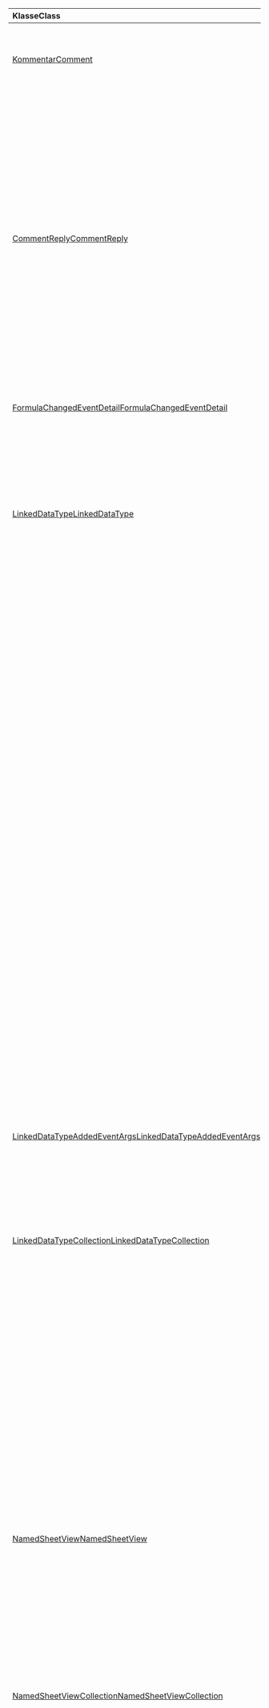 | <span data-ttu-id="eca72-101">Klasse</span><span class="sxs-lookup"><span data-stu-id="eca72-101">Class</span></span> | <span data-ttu-id="eca72-102">Felder</span><span class="sxs-lookup"><span data-stu-id="eca72-102">Fields</span></span> | <span data-ttu-id="eca72-103">Beschreibung</span><span class="sxs-lookup"><span data-stu-id="eca72-103">Description</span></span> |
|:---|:---|:---|
|[<span data-ttu-id="eca72-104">Kommentar</span><span class="sxs-lookup"><span data-stu-id="eca72-104">Comment</span></span>](/javascript/api/excel/excel.comment)|[<span data-ttu-id="eca72-105">assignTask(email: string)</span><span class="sxs-lookup"><span data-stu-id="eca72-105">assignTask(email: string)</span></span>](/javascript/api/excel/excel.comment#assigntask-email-)|<span data-ttu-id="eca72-106">Weist die dem Kommentar zugeordnete Aufgabe dem angegebenen Benutzer als alleinigen Zugewiesenen zu.</span><span class="sxs-lookup"><span data-stu-id="eca72-106">Assigns the task attached to the comment to the given user as the sole assignee.</span></span>|
||[<span data-ttu-id="eca72-107">getTask()</span><span class="sxs-lookup"><span data-stu-id="eca72-107">getTask()</span></span>](/javascript/api/excel/excel.comment#gettask--)|<span data-ttu-id="eca72-108">Ruft den Vorgang ab, der diesem Kommentar zugeordnet ist.</span><span class="sxs-lookup"><span data-stu-id="eca72-108">Gets the task associated with this comment.</span></span>|
||[<span data-ttu-id="eca72-109">getTaskOrNullObject()</span><span class="sxs-lookup"><span data-stu-id="eca72-109">getTaskOrNullObject()</span></span>](/javascript/api/excel/excel.comment#gettaskornullobject--)|<span data-ttu-id="eca72-110">Ruft den Vorgang ab, der diesem Kommentar zugeordnet ist.</span><span class="sxs-lookup"><span data-stu-id="eca72-110">Gets the task associated with this comment.</span></span>|
|[<span data-ttu-id="eca72-111">CommentReply</span><span class="sxs-lookup"><span data-stu-id="eca72-111">CommentReply</span></span>](/javascript/api/excel/excel.commentreply)|[<span data-ttu-id="eca72-112">assignTask(email: string)</span><span class="sxs-lookup"><span data-stu-id="eca72-112">assignTask(email: string)</span></span>](/javascript/api/excel/excel.commentreply#assigntask-email-)|<span data-ttu-id="eca72-113">Weist die dem Kommentar zugeordnete Aufgabe dem angegebenen Benutzer als alleinigen Zugewiesenen zu.</span><span class="sxs-lookup"><span data-stu-id="eca72-113">Assigns the task attached to the comment to the given user as the sole assignee.</span></span>|
||[<span data-ttu-id="eca72-114">getTask()</span><span class="sxs-lookup"><span data-stu-id="eca72-114">getTask()</span></span>](/javascript/api/excel/excel.commentreply#gettask--)|<span data-ttu-id="eca72-115">Ruft den Vorgang ab, der diesem Kommentar zugeordnet ist.</span><span class="sxs-lookup"><span data-stu-id="eca72-115">Gets the task associated with this comment.</span></span>|
||[<span data-ttu-id="eca72-116">getTaskOrNullObject()</span><span class="sxs-lookup"><span data-stu-id="eca72-116">getTaskOrNullObject()</span></span>](/javascript/api/excel/excel.commentreply#gettaskornullobject--)|<span data-ttu-id="eca72-117">Ruft den Vorgang ab, der diesem Kommentar zugeordnet ist.</span><span class="sxs-lookup"><span data-stu-id="eca72-117">Gets the task associated with this comment.</span></span>|
|[<span data-ttu-id="eca72-118">FormulaChangedEventDetail</span><span class="sxs-lookup"><span data-stu-id="eca72-118">FormulaChangedEventDetail</span></span>](/javascript/api/excel/excel.formulachangedeventdetail)|[<span data-ttu-id="eca72-119">cellAddress</span><span class="sxs-lookup"><span data-stu-id="eca72-119">cellAddress</span></span>](/javascript/api/excel/excel.formulachangedeventdetail#celladdress)|<span data-ttu-id="eca72-120">Die Adresse der Zelle, die die geänderte Formel enthält.</span><span class="sxs-lookup"><span data-stu-id="eca72-120">The address of the cell that contains the changed formula.</span></span>|
||[<span data-ttu-id="eca72-121">previousFormula</span><span class="sxs-lookup"><span data-stu-id="eca72-121">previousFormula</span></span>](/javascript/api/excel/excel.formulachangedeventdetail#previousformula)|<span data-ttu-id="eca72-122">Stellt die vorherige Formel dar, bevor sie geändert wurde.</span><span class="sxs-lookup"><span data-stu-id="eca72-122">Represents the previous formula, before it was changed.</span></span>|
|[<span data-ttu-id="eca72-123">LinkedDataType</span><span class="sxs-lookup"><span data-stu-id="eca72-123">LinkedDataType</span></span>](/javascript/api/excel/excel.linkeddatatype)|[<span data-ttu-id="eca72-124">dataProvider</span><span class="sxs-lookup"><span data-stu-id="eca72-124">dataProvider</span></span>](/javascript/api/excel/excel.linkeddatatype#dataprovider)|<span data-ttu-id="eca72-125">Der Name des Datenanbieters für den verknüpften Datentyp.</span><span class="sxs-lookup"><span data-stu-id="eca72-125">The name of the data provider for the linked data type.</span></span>|
||[<span data-ttu-id="eca72-126">lastRefreshed</span><span class="sxs-lookup"><span data-stu-id="eca72-126">lastRefreshed</span></span>](/javascript/api/excel/excel.linkeddatatype#lastrefreshed)|<span data-ttu-id="eca72-127">Datum und Uhrzeit der lokalen Zeitzone seit dem Öffnen der Arbeitsmappe beim letzten Aktualisieren des verknüpften Datentyps.</span><span class="sxs-lookup"><span data-stu-id="eca72-127">The local time-zone date and time since the workbook was opened when the linked data type was last refreshed.</span></span>|
||[<span data-ttu-id="eca72-128">name</span><span class="sxs-lookup"><span data-stu-id="eca72-128">name</span></span>](/javascript/api/excel/excel.linkeddatatype#name)|<span data-ttu-id="eca72-129">Der Name des verknüpften Datentyps.</span><span class="sxs-lookup"><span data-stu-id="eca72-129">The name of the linked data type.</span></span>|
||[<span data-ttu-id="eca72-130">periodicRefreshInterval</span><span class="sxs-lookup"><span data-stu-id="eca72-130">periodicRefreshInterval</span></span>](/javascript/api/excel/excel.linkeddatatype#periodicrefreshinterval)|<span data-ttu-id="eca72-131">Die Häufigkeit in Sekunden, mit der der verknüpfte Datentyp aktualisiert wird, wenn `refreshMode` er auf "Periodisch" festgelegt ist.</span><span class="sxs-lookup"><span data-stu-id="eca72-131">The frequency, in seconds, at which the linked data type is refreshed if `refreshMode` is set to "Periodic".</span></span>|
||[<span data-ttu-id="eca72-132">refreshMode</span><span class="sxs-lookup"><span data-stu-id="eca72-132">refreshMode</span></span>](/javascript/api/excel/excel.linkeddatatype#refreshmode)|<span data-ttu-id="eca72-133">Der Mechanismus, mit dem die Daten für den verknüpften Datentyp abgerufen werden.</span><span class="sxs-lookup"><span data-stu-id="eca72-133">The mechanism by which the data for the linked data type is retrieved.</span></span>|
||[<span data-ttu-id="eca72-134">ServiceID</span><span class="sxs-lookup"><span data-stu-id="eca72-134">serviceId</span></span>](/javascript/api/excel/excel.linkeddatatype#serviceid)|<span data-ttu-id="eca72-135">Die eindeutige ID des verknüpften Datentyps.</span><span class="sxs-lookup"><span data-stu-id="eca72-135">The unique id of the linked data type.</span></span>|
||[<span data-ttu-id="eca72-136">supportedRefreshModes</span><span class="sxs-lookup"><span data-stu-id="eca72-136">supportedRefreshModes</span></span>](/javascript/api/excel/excel.linkeddatatype#supportedrefreshmodes)|<span data-ttu-id="eca72-137">Gibt ein Array mit allen vom verknüpften Datentyp unterstützten Aktualisierungsmodi zurück.</span><span class="sxs-lookup"><span data-stu-id="eca72-137">Returns an array with all the refresh modes supported by the linked data type.</span></span>|
||[<span data-ttu-id="eca72-138">requestRefresh()</span><span class="sxs-lookup"><span data-stu-id="eca72-138">requestRefresh()</span></span>](/javascript/api/excel/excel.linkeddatatype#requestrefresh--)|<span data-ttu-id="eca72-139">Stellt eine Anforderung zum Aktualisieren des verknüpften Datentyps.</span><span class="sxs-lookup"><span data-stu-id="eca72-139">Makes a request to refresh the linked data type.</span></span>|
||[<span data-ttu-id="eca72-140">requestSetRefreshMode(refreshMode: Excel.LinkedDataTypeRefreshMode)</span><span class="sxs-lookup"><span data-stu-id="eca72-140">requestSetRefreshMode(refreshMode: Excel.LinkedDataTypeRefreshMode)</span></span>](/javascript/api/excel/excel.linkeddatatype#requestsetrefreshmode-refreshmode-)|<span data-ttu-id="eca72-141">Stellt eine Anforderung zum Ändern des Aktualisierungsmodus für diesen verknüpften Datentyp.</span><span class="sxs-lookup"><span data-stu-id="eca72-141">Makes a request to change the refresh mode for this linked data type.</span></span>|
|[<span data-ttu-id="eca72-142">LinkedDataTypeAddedEventArgs</span><span class="sxs-lookup"><span data-stu-id="eca72-142">LinkedDataTypeAddedEventArgs</span></span>](/javascript/api/excel/excel.linkeddatatypeaddedeventargs)|[<span data-ttu-id="eca72-143">ServiceID</span><span class="sxs-lookup"><span data-stu-id="eca72-143">serviceId</span></span>](/javascript/api/excel/excel.linkeddatatypeaddedeventargs#serviceid)|<span data-ttu-id="eca72-144">Die eindeutige ID des neuen verknüpften Datentyps.</span><span class="sxs-lookup"><span data-stu-id="eca72-144">The unique id of the new linked data type.</span></span>|
||[<span data-ttu-id="eca72-145">source</span><span class="sxs-lookup"><span data-stu-id="eca72-145">source</span></span>](/javascript/api/excel/excel.linkeddatatypeaddedeventargs#source)|<span data-ttu-id="eca72-146">Ruft die Quelle des Ereignisses ab.</span><span class="sxs-lookup"><span data-stu-id="eca72-146">Gets the source of the event.</span></span>|
||[<span data-ttu-id="eca72-147">Typ</span><span class="sxs-lookup"><span data-stu-id="eca72-147">type</span></span>](/javascript/api/excel/excel.linkeddatatypeaddedeventargs#type)|<span data-ttu-id="eca72-148">Ruft den Typ des Ereignisses ab.</span><span class="sxs-lookup"><span data-stu-id="eca72-148">Gets the type of the event.</span></span>|
|[<span data-ttu-id="eca72-149">LinkedDataTypeCollection</span><span class="sxs-lookup"><span data-stu-id="eca72-149">LinkedDataTypeCollection</span></span>](/javascript/api/excel/excel.linkeddatatypecollection)|[<span data-ttu-id="eca72-150">getCount()</span><span class="sxs-lookup"><span data-stu-id="eca72-150">getCount()</span></span>](/javascript/api/excel/excel.linkeddatatypecollection#getcount--)|<span data-ttu-id="eca72-151">Ruft die Anzahl der verknüpften Datentypen in der Auflistung ab.</span><span class="sxs-lookup"><span data-stu-id="eca72-151">Gets the number of linked data types in the collection.</span></span>|
||[<span data-ttu-id="eca72-152">getItem(key: number)</span><span class="sxs-lookup"><span data-stu-id="eca72-152">getItem(key: number)</span></span>](/javascript/api/excel/excel.linkeddatatypecollection#getitem-key-)|<span data-ttu-id="eca72-153">Ruft einen verknüpften Datentyp nach Dienst-ID ab.</span><span class="sxs-lookup"><span data-stu-id="eca72-153">Gets a linked data type by service id.</span></span>|
||[<span data-ttu-id="eca72-154">getItemAt(index: number)</span><span class="sxs-lookup"><span data-stu-id="eca72-154">getItemAt(index: number)</span></span>](/javascript/api/excel/excel.linkeddatatypecollection#getitemat-index-)|<span data-ttu-id="eca72-155">Ruft einen verknüpften Datentyp nach seinem Index in der Auflistung ab.</span><span class="sxs-lookup"><span data-stu-id="eca72-155">Gets a linked data type by its index in the collection.</span></span>|
||[<span data-ttu-id="eca72-156">getItemOrNullObject(key: number)</span><span class="sxs-lookup"><span data-stu-id="eca72-156">getItemOrNullObject(key: number)</span></span>](/javascript/api/excel/excel.linkeddatatypecollection#getitemornullobject-key-)|<span data-ttu-id="eca72-157">Ruft einen verknüpften Datentyp nach ID ab.</span><span class="sxs-lookup"><span data-stu-id="eca72-157">Gets a linked data type by id.</span></span>|
||[<span data-ttu-id="eca72-158">items</span><span class="sxs-lookup"><span data-stu-id="eca72-158">items</span></span>](/javascript/api/excel/excel.linkeddatatypecollection#items)|<span data-ttu-id="eca72-159">Ruft die geladenen untergeordneten Elemente in dieser Sammlung ab.</span><span class="sxs-lookup"><span data-stu-id="eca72-159">Gets the loaded child items in this collection.</span></span>|
||[<span data-ttu-id="eca72-160">requestRefreshAll()</span><span class="sxs-lookup"><span data-stu-id="eca72-160">requestRefreshAll()</span></span>](/javascript/api/excel/excel.linkeddatatypecollection#requestrefreshall--)|<span data-ttu-id="eca72-161">Stellt eine Anforderung zum Aktualisieren aller verknüpften Datentypen in der Auflistung.</span><span class="sxs-lookup"><span data-stu-id="eca72-161">Makes a request to refresh all the linked data types in the collection.</span></span>|
|[<span data-ttu-id="eca72-162">NamedSheetView</span><span class="sxs-lookup"><span data-stu-id="eca72-162">NamedSheetView</span></span>](/javascript/api/excel/excel.namedsheetview)|[<span data-ttu-id="eca72-163">activate()</span><span class="sxs-lookup"><span data-stu-id="eca72-163">activate()</span></span>](/javascript/api/excel/excel.namedsheetview#activate--)|<span data-ttu-id="eca72-164">Aktiviert diese Blattansicht.</span><span class="sxs-lookup"><span data-stu-id="eca72-164">Activates this sheet view.</span></span>|
||[<span data-ttu-id="eca72-165">delete()</span><span class="sxs-lookup"><span data-stu-id="eca72-165">delete()</span></span>](/javascript/api/excel/excel.namedsheetview#delete--)|<span data-ttu-id="eca72-166">Entfernt die Blattansicht aus dem Arbeitsblatt.</span><span class="sxs-lookup"><span data-stu-id="eca72-166">Removes the sheet view from the worksheet.</span></span>|
||[<span data-ttu-id="eca72-167">duplicate(name?: string)</span><span class="sxs-lookup"><span data-stu-id="eca72-167">duplicate(name?: string)</span></span>](/javascript/api/excel/excel.namedsheetview#duplicate-name-)|<span data-ttu-id="eca72-168">Erstellt eine Kopie dieser Blattansicht.</span><span class="sxs-lookup"><span data-stu-id="eca72-168">Creates a copy of this sheet view.</span></span>|
||[<span data-ttu-id="eca72-169">name</span><span class="sxs-lookup"><span data-stu-id="eca72-169">name</span></span>](/javascript/api/excel/excel.namedsheetview#name)|<span data-ttu-id="eca72-170">Ruft den Namen der Blattansicht ab oder legt den Namen fest.</span><span class="sxs-lookup"><span data-stu-id="eca72-170">Gets or sets the name of the sheet view.</span></span>|
|[<span data-ttu-id="eca72-171">NamedSheetViewCollection</span><span class="sxs-lookup"><span data-stu-id="eca72-171">NamedSheetViewCollection</span></span>](/javascript/api/excel/excel.namedsheetviewcollection)|[<span data-ttu-id="eca72-172">add(name: string)</span><span class="sxs-lookup"><span data-stu-id="eca72-172">add(name: string)</span></span>](/javascript/api/excel/excel.namedsheetviewcollection#add-name-)|<span data-ttu-id="eca72-173">Erstellt eine neue Blattansicht mit dem angegebenen Namen.</span><span class="sxs-lookup"><span data-stu-id="eca72-173">Creates a new sheet view with the given name.</span></span>|
||[<span data-ttu-id="eca72-174">enterTemporary()</span><span class="sxs-lookup"><span data-stu-id="eca72-174">enterTemporary()</span></span>](/javascript/api/excel/excel.namedsheetviewcollection#entertemporary--)|<span data-ttu-id="eca72-175">Erstellt und aktiviert eine neue temporäre Blattansicht.</span><span class="sxs-lookup"><span data-stu-id="eca72-175">Creates and activates a new temporary sheet view.</span></span>|
||[<span data-ttu-id="eca72-176">exit()</span><span class="sxs-lookup"><span data-stu-id="eca72-176">exit()</span></span>](/javascript/api/excel/excel.namedsheetviewcollection#exit--)|<span data-ttu-id="eca72-177">Beendet die derzeit aktive Blattansicht.</span><span class="sxs-lookup"><span data-stu-id="eca72-177">Exits the currently active sheet view.</span></span>|
||[<span data-ttu-id="eca72-178">getActive()</span><span class="sxs-lookup"><span data-stu-id="eca72-178">getActive()</span></span>](/javascript/api/excel/excel.namedsheetviewcollection#getactive--)|<span data-ttu-id="eca72-179">Ruft die derzeit aktive Blattansicht des Arbeitsblatts ab.</span><span class="sxs-lookup"><span data-stu-id="eca72-179">Gets the worksheet's currently active sheet view.</span></span>|
||[<span data-ttu-id="eca72-180">getCount()</span><span class="sxs-lookup"><span data-stu-id="eca72-180">getCount()</span></span>](/javascript/api/excel/excel.namedsheetviewcollection#getcount--)|<span data-ttu-id="eca72-181">Ruft die Anzahl der Blattansichten in diesem Arbeitsblatt ab.</span><span class="sxs-lookup"><span data-stu-id="eca72-181">Gets the number of sheet views in this worksheet.</span></span>|
||[<span data-ttu-id="eca72-182">getItem(key: string)</span><span class="sxs-lookup"><span data-stu-id="eca72-182">getItem(key: string)</span></span>](/javascript/api/excel/excel.namedsheetviewcollection#getitem-key-)|<span data-ttu-id="eca72-183">Ruft eine Blattansicht mit ihrem Namen ab.</span><span class="sxs-lookup"><span data-stu-id="eca72-183">Gets a sheet view using its name.</span></span>|
||[<span data-ttu-id="eca72-184">getItemAt(index: number)</span><span class="sxs-lookup"><span data-stu-id="eca72-184">getItemAt(index: number)</span></span>](/javascript/api/excel/excel.namedsheetviewcollection#getitemat-index-)|<span data-ttu-id="eca72-185">Ruft eine Blattansicht nach ihrem Index in der Auflistung ab.</span><span class="sxs-lookup"><span data-stu-id="eca72-185">Gets a sheet view by its index in the collection.</span></span>|
||[<span data-ttu-id="eca72-186">items</span><span class="sxs-lookup"><span data-stu-id="eca72-186">items</span></span>](/javascript/api/excel/excel.namedsheetviewcollection#items)|<span data-ttu-id="eca72-187">Ruft die geladenen untergeordneten Elemente in dieser Sammlung ab.</span><span class="sxs-lookup"><span data-stu-id="eca72-187">Gets the loaded child items in this collection.</span></span>|
|[<span data-ttu-id="eca72-188">PivotLayout</span><span class="sxs-lookup"><span data-stu-id="eca72-188">PivotLayout</span></span>](/javascript/api/excel/excel.pivotlayout)|[<span data-ttu-id="eca72-189">altTextDescription</span><span class="sxs-lookup"><span data-stu-id="eca72-189">altTextDescription</span></span>](/javascript/api/excel/excel.pivotlayout#alttextdescription)|<span data-ttu-id="eca72-190">Die Alternativtextbeschreibung der PivotTable.</span><span class="sxs-lookup"><span data-stu-id="eca72-190">The alt text description of the PivotTable.</span></span>|
||[<span data-ttu-id="eca72-191">altTextTitle</span><span class="sxs-lookup"><span data-stu-id="eca72-191">altTextTitle</span></span>](/javascript/api/excel/excel.pivotlayout#alttexttitle)|<span data-ttu-id="eca72-192">Der Alternativtexttitel der PivotTable.</span><span class="sxs-lookup"><span data-stu-id="eca72-192">The alt text title of the PivotTable.</span></span>|
||[<span data-ttu-id="eca72-193">displayBlankLineAfterEachItem(display: boolean)</span><span class="sxs-lookup"><span data-stu-id="eca72-193">displayBlankLineAfterEachItem(display: boolean)</span></span>](/javascript/api/excel/excel.pivotlayout#displayblanklineaftereachitem-display-)|<span data-ttu-id="eca72-194">Legt fest, ob nach jedem Element eine leere Zeile angezeigt werden soll.</span><span class="sxs-lookup"><span data-stu-id="eca72-194">Sets whether or not to display a blank line after each item.</span></span>|
||[<span data-ttu-id="eca72-195">emptyCellText</span><span class="sxs-lookup"><span data-stu-id="eca72-195">emptyCellText</span></span>](/javascript/api/excel/excel.pivotlayout#emptycelltext)|<span data-ttu-id="eca72-196">Der Text, der automatisch in eine beliebige leere Zelle in der PivotTable gefüllt wird, wenn `fillEmptyCells == true` .</span><span class="sxs-lookup"><span data-stu-id="eca72-196">The text that is automatically filled into any empty cell in the PivotTable if `fillEmptyCells == true`.</span></span>|
||[<span data-ttu-id="eca72-197">fillEmptyCells</span><span class="sxs-lookup"><span data-stu-id="eca72-197">fillEmptyCells</span></span>](/javascript/api/excel/excel.pivotlayout#fillemptycells)|<span data-ttu-id="eca72-198">Gibt an, ob leere Zellen in der PivotTable mit der aufgefüllt werden `emptyCellText` sollen.</span><span class="sxs-lookup"><span data-stu-id="eca72-198">Specifies whether empty cells in the PivotTable should be populated with the `emptyCellText`.</span></span>|
||[<span data-ttu-id="eca72-199">getCell(dataHierarchy: DataPivotHierarchy \| string, rowItems: Array<PivotItem \| string>, columnItems: Array<PivotItem \| string>)</span><span class="sxs-lookup"><span data-stu-id="eca72-199">getCell(dataHierarchy: DataPivotHierarchy \| string, rowItems: Array<PivotItem \| string>, columnItems: Array<PivotItem \| string>)</span></span>](/javascript/api/excel/excel.pivotlayout#getcell-datahierarchy--rowitems--columnitems-)|<span data-ttu-id="eca72-200">Ruft eine eindeutige Zelle in der PivotTable ab, die auf einer Datenhierarchie und den Zeilen- und Spaltenelementen ihrer jeweiligen Hierarchie basiert.</span><span class="sxs-lookup"><span data-stu-id="eca72-200">Gets a unique cell in the PivotTable based on a data hierarchy and the row and column items of their respective hierarchies.</span></span>|
||[<span data-ttu-id="eca72-201">pivotStyle</span><span class="sxs-lookup"><span data-stu-id="eca72-201">pivotStyle</span></span>](/javascript/api/excel/excel.pivotlayout#pivotstyle)|<span data-ttu-id="eca72-202">Die Formatvorlage, die auf die PivotTable angewendet wird.</span><span class="sxs-lookup"><span data-stu-id="eca72-202">The style applied to the PivotTable.</span></span>|
||[<span data-ttu-id="eca72-203">repeatAllItemLabels(repeatLabels: boolean)</span><span class="sxs-lookup"><span data-stu-id="eca72-203">repeatAllItemLabels(repeatLabels: boolean)</span></span>](/javascript/api/excel/excel.pivotlayout#repeatallitemlabels-repeatlabels-)|<span data-ttu-id="eca72-204">Legt die Einstellung "Alle Elementbeschriftungen wiederholen" für alle Felder in der PivotTable fest.</span><span class="sxs-lookup"><span data-stu-id="eca72-204">Sets the "repeat all item labels" setting across all fields in the PivotTable.</span></span>|
||[<span data-ttu-id="eca72-205">setStyle(style: string \| PivotTableStyle \| BuiltInPivotTableStyle)</span><span class="sxs-lookup"><span data-stu-id="eca72-205">setStyle(style: string \| PivotTableStyle \| BuiltInPivotTableStyle)</span></span>](/javascript/api/excel/excel.pivotlayout#setstyle-style-)|<span data-ttu-id="eca72-206">Legt die Formatvorlage fest, die auf die PivotTable angewendet wird.</span><span class="sxs-lookup"><span data-stu-id="eca72-206">Sets the style applied to the PivotTable.</span></span>|
||[<span data-ttu-id="eca72-207">showFieldHeaders</span><span class="sxs-lookup"><span data-stu-id="eca72-207">showFieldHeaders</span></span>](/javascript/api/excel/excel.pivotlayout#showfieldheaders)|<span data-ttu-id="eca72-208">Gibt an, ob in der PivotTable Feldkopfzeilen (Feldbeschriftungen und Filterd dropdowns) angezeigt werden.</span><span class="sxs-lookup"><span data-stu-id="eca72-208">Specifies whether the PivotTable displays field headers (field captions and filter drop-downs).</span></span>|
|[<span data-ttu-id="eca72-209">PivotTable</span><span class="sxs-lookup"><span data-stu-id="eca72-209">PivotTable</span></span>](/javascript/api/excel/excel.pivottable)|[<span data-ttu-id="eca72-210">refreshOnOpen</span><span class="sxs-lookup"><span data-stu-id="eca72-210">refreshOnOpen</span></span>](/javascript/api/excel/excel.pivottable#refreshonopen)|<span data-ttu-id="eca72-211">Gibt an, ob die PivotTable beim Öffnen der Arbeitsmappe aktualisiert wird.</span><span class="sxs-lookup"><span data-stu-id="eca72-211">Specifies whether the PivotTable refreshes when the workbook opens.</span></span>|
|[<span data-ttu-id="eca72-212">Range</span><span class="sxs-lookup"><span data-stu-id="eca72-212">Range</span></span>](/javascript/api/excel/excel.range)|[<span data-ttu-id="eca72-213">getPrecedents()</span><span class="sxs-lookup"><span data-stu-id="eca72-213">getPrecedents()</span></span>](/javascript/api/excel/excel.range#getprecedents--)|<span data-ttu-id="eca72-214">Gibt ein Objekt zurück, das den Bereich darstellt, der alle Vorgänger einer Zelle in einem Arbeitsblatt oder in mehreren `WorkbookRangeAreas` Arbeitsblättern enthält.</span><span class="sxs-lookup"><span data-stu-id="eca72-214">Returns a `WorkbookRangeAreas` object that represents the range containing all the precedents of a cell in same worksheet or in multiple worksheets.</span></span>|
|[<span data-ttu-id="eca72-215">RefreshModeChangedEventArgs</span><span class="sxs-lookup"><span data-stu-id="eca72-215">RefreshModeChangedEventArgs</span></span>](/javascript/api/excel/excel.refreshmodechangedeventargs)|[<span data-ttu-id="eca72-216">refreshMode</span><span class="sxs-lookup"><span data-stu-id="eca72-216">refreshMode</span></span>](/javascript/api/excel/excel.refreshmodechangedeventargs#refreshmode)|<span data-ttu-id="eca72-217">Der Aktualisierungsmodus für verknüpfte Datentypen.</span><span class="sxs-lookup"><span data-stu-id="eca72-217">The linked data type refresh mode.</span></span>|
||[<span data-ttu-id="eca72-218">ServiceID</span><span class="sxs-lookup"><span data-stu-id="eca72-218">serviceId</span></span>](/javascript/api/excel/excel.refreshmodechangedeventargs#serviceid)|<span data-ttu-id="eca72-219">Die eindeutige ID des Objekts, dessen Aktualisierungsmodus geändert wurde.</span><span class="sxs-lookup"><span data-stu-id="eca72-219">The unique id of the object whose refresh mode was changed.</span></span>|
||[<span data-ttu-id="eca72-220">source</span><span class="sxs-lookup"><span data-stu-id="eca72-220">source</span></span>](/javascript/api/excel/excel.refreshmodechangedeventargs#source)|<span data-ttu-id="eca72-221">Ruft die Quelle des Ereignisses ab.</span><span class="sxs-lookup"><span data-stu-id="eca72-221">Gets the source of the event.</span></span>|
||[<span data-ttu-id="eca72-222">Typ</span><span class="sxs-lookup"><span data-stu-id="eca72-222">type</span></span>](/javascript/api/excel/excel.refreshmodechangedeventargs#type)|<span data-ttu-id="eca72-223">Ruft den Typ des Ereignisses ab.</span><span class="sxs-lookup"><span data-stu-id="eca72-223">Gets the type of the event.</span></span>|
|[<span data-ttu-id="eca72-224">RefreshRequestCompletedEventArgs</span><span class="sxs-lookup"><span data-stu-id="eca72-224">RefreshRequestCompletedEventArgs</span></span>](/javascript/api/excel/excel.refreshrequestcompletedeventargs)|[<span data-ttu-id="eca72-225">aktualisiert</span><span class="sxs-lookup"><span data-stu-id="eca72-225">refreshed</span></span>](/javascript/api/excel/excel.refreshrequestcompletedeventargs#refreshed)|<span data-ttu-id="eca72-226">Gibt an, ob die Aktualisierungsanforderung erfolgreich war.</span><span class="sxs-lookup"><span data-stu-id="eca72-226">Indicates if the request to refresh was successful.</span></span>|
||[<span data-ttu-id="eca72-227">ServiceID</span><span class="sxs-lookup"><span data-stu-id="eca72-227">serviceId</span></span>](/javascript/api/excel/excel.refreshrequestcompletedeventargs#serviceid)|<span data-ttu-id="eca72-228">Die eindeutige ID des Objekts, dessen Aktualisierungsanforderung abgeschlossen wurde.</span><span class="sxs-lookup"><span data-stu-id="eca72-228">The unique id of the object whose refresh request was completed.</span></span>|
||[<span data-ttu-id="eca72-229">source</span><span class="sxs-lookup"><span data-stu-id="eca72-229">source</span></span>](/javascript/api/excel/excel.refreshrequestcompletedeventargs#source)|<span data-ttu-id="eca72-230">Ruft die Quelle des Ereignisses ab.</span><span class="sxs-lookup"><span data-stu-id="eca72-230">Gets the source of the event.</span></span>|
||[<span data-ttu-id="eca72-231">Typ</span><span class="sxs-lookup"><span data-stu-id="eca72-231">type</span></span>](/javascript/api/excel/excel.refreshrequestcompletedeventargs#type)|<span data-ttu-id="eca72-232">Ruft den Typ des Ereignisses ab.</span><span class="sxs-lookup"><span data-stu-id="eca72-232">Gets the type of the event.</span></span>|
||[<span data-ttu-id="eca72-233">warnings</span><span class="sxs-lookup"><span data-stu-id="eca72-233">warnings</span></span>](/javascript/api/excel/excel.refreshrequestcompletedeventargs#warnings)|<span data-ttu-id="eca72-234">Ein Array, das alle von der Aktualisierungsanforderung generierten Warnungen enthält.</span><span class="sxs-lookup"><span data-stu-id="eca72-234">An array that contains any warnings generated from the refresh request.</span></span>|
|[<span data-ttu-id="eca72-235">ShapeCollection</span><span class="sxs-lookup"><span data-stu-id="eca72-235">ShapeCollection</span></span>](/javascript/api/excel/excel.shapecollection)|[<span data-ttu-id="eca72-236">addSvg(xml: string)</span><span class="sxs-lookup"><span data-stu-id="eca72-236">addSvg(xml: string)</span></span>](/javascript/api/excel/excel.shapecollection#addsvg-xml-)|<span data-ttu-id="eca72-237">Erstellt eine skalierbare Vektorgrafik (SVG) aus einer XML-Zeichenfolge und fügt sie dem Arbeitsblatt hinzu.</span><span class="sxs-lookup"><span data-stu-id="eca72-237">Creates a scalable vector graphic (SVG) from an XML string and adds it to the worksheet.</span></span>|
|[<span data-ttu-id="eca72-238">Datenschnitt</span><span class="sxs-lookup"><span data-stu-id="eca72-238">Slicer</span></span>](/javascript/api/excel/excel.slicer)|[<span data-ttu-id="eca72-239">nameInFormula</span><span class="sxs-lookup"><span data-stu-id="eca72-239">nameInFormula</span></span>](/javascript/api/excel/excel.slicer#nameinformula)|<span data-ttu-id="eca72-240">Stellt den in der Formel verwendeten Namen des Datenschnitts dar.</span><span class="sxs-lookup"><span data-stu-id="eca72-240">Represents the slicer name used in the formula.</span></span>|
||[<span data-ttu-id="eca72-241">slicerStyle</span><span class="sxs-lookup"><span data-stu-id="eca72-241">slicerStyle</span></span>](/javascript/api/excel/excel.slicer#slicerstyle)|<span data-ttu-id="eca72-242">Die Formatvorlage, die auf den Datenschnitt angewendet wird.</span><span class="sxs-lookup"><span data-stu-id="eca72-242">The style applied to the Slicer.</span></span>|
||[<span data-ttu-id="eca72-243">setStyle(style: string \| SlicerStyle \| BuiltInSlicerStyle)</span><span class="sxs-lookup"><span data-stu-id="eca72-243">setStyle(style: string \| SlicerStyle \| BuiltInSlicerStyle)</span></span>](/javascript/api/excel/excel.slicer#setstyle-style-)|<span data-ttu-id="eca72-244">Legt die Formatvorlage fest, die auf den Datenschnitt angewendet wird.</span><span class="sxs-lookup"><span data-stu-id="eca72-244">Sets the style applied to the slicer.</span></span>|
|[<span data-ttu-id="eca72-245">Table</span><span class="sxs-lookup"><span data-stu-id="eca72-245">Table</span></span>](/javascript/api/excel/excel.table)|[<span data-ttu-id="eca72-246">clearStyle()</span><span class="sxs-lookup"><span data-stu-id="eca72-246">clearStyle()</span></span>](/javascript/api/excel/excel.table#clearstyle--)|<span data-ttu-id="eca72-247">Ändert die Tabelle so, dass sie die Standard-Tabellenformatvorlage verwendet.</span><span class="sxs-lookup"><span data-stu-id="eca72-247">Changes the table to use the default table style.</span></span>|
||[<span data-ttu-id="eca72-248">onFiltered</span><span class="sxs-lookup"><span data-stu-id="eca72-248">onFiltered</span></span>](/javascript/api/excel/excel.table#onfiltered)|<span data-ttu-id="eca72-249">Tritt ein, wenn ein Filter auf eine bestimmte Tabelle angewendet wird.</span><span class="sxs-lookup"><span data-stu-id="eca72-249">Occurs when filter is applied on a specific table.</span></span>|
||[<span data-ttu-id="eca72-250">tableStyle</span><span class="sxs-lookup"><span data-stu-id="eca72-250">tableStyle</span></span>](/javascript/api/excel/excel.table#tablestyle)|<span data-ttu-id="eca72-251">Die Formatvorlage, die auf die Tabelle angewendet wird.</span><span class="sxs-lookup"><span data-stu-id="eca72-251">The style applied to the Table.</span></span>|
||[<span data-ttu-id="eca72-252">setStyle(style: string \| TableStyle \| BuiltInTableStyle)</span><span class="sxs-lookup"><span data-stu-id="eca72-252">setStyle(style: string \| TableStyle \| BuiltInTableStyle)</span></span>](/javascript/api/excel/excel.table#setstyle-style-)|<span data-ttu-id="eca72-253">Legt die Formatvorlage fest, die auf die Tabelle angewendet wird.</span><span class="sxs-lookup"><span data-stu-id="eca72-253">Sets the style applied to the table.</span></span>|
|[<span data-ttu-id="eca72-254">TableCollection</span><span class="sxs-lookup"><span data-stu-id="eca72-254">TableCollection</span></span>](/javascript/api/excel/excel.tablecollection)|[<span data-ttu-id="eca72-255">onFiltered</span><span class="sxs-lookup"><span data-stu-id="eca72-255">onFiltered</span></span>](/javascript/api/excel/excel.tablecollection#onfiltered)|<span data-ttu-id="eca72-256">Tritt ein, wenn ein Filter auf eine beliebige Tabelle in einer Arbeitsmappe oder auf einem Arbeitsblatt angewendet wird.</span><span class="sxs-lookup"><span data-stu-id="eca72-256">Occurs when filter is applied on any table in a workbook, or a worksheet.</span></span>|
|[<span data-ttu-id="eca72-257">TableFilteredEventArgs</span><span class="sxs-lookup"><span data-stu-id="eca72-257">TableFilteredEventArgs</span></span>](/javascript/api/excel/excel.tablefilteredeventargs)|[<span data-ttu-id="eca72-258">tableId</span><span class="sxs-lookup"><span data-stu-id="eca72-258">tableId</span></span>](/javascript/api/excel/excel.tablefilteredeventargs#tableid)|<span data-ttu-id="eca72-259">Ruft die ID der Tabelle ab, in der der Filter angewendet wird.</span><span class="sxs-lookup"><span data-stu-id="eca72-259">Gets the id of the table in which the filter is applied.</span></span>|
||[<span data-ttu-id="eca72-260">Typ</span><span class="sxs-lookup"><span data-stu-id="eca72-260">type</span></span>](/javascript/api/excel/excel.tablefilteredeventargs#type)|<span data-ttu-id="eca72-261">Ruft den Typ des Ereignisses ab.</span><span class="sxs-lookup"><span data-stu-id="eca72-261">Gets the type of the event.</span></span>|
||[<span data-ttu-id="eca72-262">worksheetId</span><span class="sxs-lookup"><span data-stu-id="eca72-262">worksheetId</span></span>](/javascript/api/excel/excel.tablefilteredeventargs#worksheetid)|<span data-ttu-id="eca72-263">Ruft die ID des Arbeitsblatts ab, das die Tabelle enthält.</span><span class="sxs-lookup"><span data-stu-id="eca72-263">Gets the id of the worksheet which contains the table.</span></span>|
|[<span data-ttu-id="eca72-264">Aufgabe</span><span class="sxs-lookup"><span data-stu-id="eca72-264">Task</span></span>](/javascript/api/excel/excel.task)|[<span data-ttu-id="eca72-265">addAssignee(email: string)</span><span class="sxs-lookup"><span data-stu-id="eca72-265">addAssignee(email: string)</span></span>](/javascript/api/excel/excel.task#addassignee-email-)|<span data-ttu-id="eca72-266">Fügt der Aufgabe einen Zugewiesenen hinzu.</span><span class="sxs-lookup"><span data-stu-id="eca72-266">Adds an assignee to the task.</span></span>|
||[<span data-ttu-id="eca72-267">applyChanges(taskChanges: Excel.TaskChanges)</span><span class="sxs-lookup"><span data-stu-id="eca72-267">applyChanges(taskChanges: Excel.TaskChanges)</span></span>](/javascript/api/excel/excel.task#applychanges-taskchanges-)|<span data-ttu-id="eca72-268">Wendet die angegebenen Änderungen auf den Vorgang an.</span><span class="sxs-lookup"><span data-stu-id="eca72-268">Applies the given changes to the task.</span></span>|
||[<span data-ttu-id="eca72-269">Assignees</span><span class="sxs-lookup"><span data-stu-id="eca72-269">assignees</span></span>](/javascript/api/excel/excel.task#assignees)|<span data-ttu-id="eca72-270">Ruft die Benutzer ab, denen der Vorgang zugewiesen ist.</span><span class="sxs-lookup"><span data-stu-id="eca72-270">Gets the users to whom the task is assigned.</span></span>|
||[<span data-ttu-id="eca72-271">comment</span><span class="sxs-lookup"><span data-stu-id="eca72-271">comment</span></span>](/javascript/api/excel/excel.task#comment)|<span data-ttu-id="eca72-272">Ruft den dem Vorgang zugeordneten Kommentar ab.</span><span class="sxs-lookup"><span data-stu-id="eca72-272">Gets the comment associated with the task.</span></span>|
||[<span data-ttu-id="eca72-273">dueDate</span><span class="sxs-lookup"><span data-stu-id="eca72-273">dueDate</span></span>](/javascript/api/excel/excel.task#duedate)|<span data-ttu-id="eca72-274">Ruft Datum und Uhrzeit der Fälligkeit des Vorgangs ab.</span><span class="sxs-lookup"><span data-stu-id="eca72-274">Gets the date and time the task is due.</span></span>|
||[<span data-ttu-id="eca72-275">historyRecords</span><span class="sxs-lookup"><span data-stu-id="eca72-275">historyRecords</span></span>](/javascript/api/excel/excel.task#historyrecords)|<span data-ttu-id="eca72-276">Ruft die Verlaufseinträge des Vorgangs ab.</span><span class="sxs-lookup"><span data-stu-id="eca72-276">Gets the history records of the task.</span></span>|
||[<span data-ttu-id="eca72-277">id</span><span class="sxs-lookup"><span data-stu-id="eca72-277">id</span></span>](/javascript/api/excel/excel.task#id)|<span data-ttu-id="eca72-278">Ruft die ID des Vorgangs ab.</span><span class="sxs-lookup"><span data-stu-id="eca72-278">Gets the id of the task.</span></span>|
||[<span data-ttu-id="eca72-279">percentComplete</span><span class="sxs-lookup"><span data-stu-id="eca72-279">percentComplete</span></span>](/javascript/api/excel/excel.task#percentcomplete)|<span data-ttu-id="eca72-280">Ruft den Fertigstellungsprozentsatz des Vorgangs ab.</span><span class="sxs-lookup"><span data-stu-id="eca72-280">Gets the completion percentage of the task.</span></span>|
||[<span data-ttu-id="eca72-281">priority</span><span class="sxs-lookup"><span data-stu-id="eca72-281">priority</span></span>](/javascript/api/excel/excel.task#priority)|<span data-ttu-id="eca72-282">Ruft die Priorität des Vorgangs ab.</span><span class="sxs-lookup"><span data-stu-id="eca72-282">Gets the priority of the task.</span></span>|
||[<span data-ttu-id="eca72-283">startDate</span><span class="sxs-lookup"><span data-stu-id="eca72-283">startDate</span></span>](/javascript/api/excel/excel.task#startdate)|<span data-ttu-id="eca72-284">Ruft das Datum und die Uhrzeit ab, zu der der Vorgang gestartet werden soll.</span><span class="sxs-lookup"><span data-stu-id="eca72-284">Gets the date and time the task should start.</span></span>|
||[<span data-ttu-id="eca72-285">title</span><span class="sxs-lookup"><span data-stu-id="eca72-285">title</span></span>](/javascript/api/excel/excel.task#title)|<span data-ttu-id="eca72-286">Ruft den Titel des Vorgangs ab.</span><span class="sxs-lookup"><span data-stu-id="eca72-286">Gets title of the task.</span></span>|
||[<span data-ttu-id="eca72-287">removeAllAssignees()</span><span class="sxs-lookup"><span data-stu-id="eca72-287">removeAllAssignees()</span></span>](/javascript/api/excel/excel.task#removeallassignees--)|<span data-ttu-id="eca72-288">Entfernt alle Zugewiesenen aus der Aufgabe.</span><span class="sxs-lookup"><span data-stu-id="eca72-288">Removes all assignees from the task.</span></span>|
||[<span data-ttu-id="eca72-289">removeAssignee(email: string)</span><span class="sxs-lookup"><span data-stu-id="eca72-289">removeAssignee(email: string)</span></span>](/javascript/api/excel/excel.task#removeassignee-email-)|<span data-ttu-id="eca72-290">Entfernt einen Zugewiesenen aus der Aufgabe.</span><span class="sxs-lookup"><span data-stu-id="eca72-290">Removes an assignee from the task.</span></span>|
||[<span data-ttu-id="eca72-291">setPercentComplete(percentComplete: number)</span><span class="sxs-lookup"><span data-stu-id="eca72-291">setPercentComplete(percentComplete: number)</span></span>](/javascript/api/excel/excel.task#setpercentcomplete-percentcomplete-)|<span data-ttu-id="eca72-292">Ändert den Abschluss der Aufgabe.</span><span class="sxs-lookup"><span data-stu-id="eca72-292">Changes the completion of the task.</span></span>|
||[<span data-ttu-id="eca72-293">setPriority(priority: number)</span><span class="sxs-lookup"><span data-stu-id="eca72-293">setPriority(priority: number)</span></span>](/javascript/api/excel/excel.task#setpriority-priority-)|<span data-ttu-id="eca72-294">Ändert die Priorität des Vorgangs.</span><span class="sxs-lookup"><span data-stu-id="eca72-294">Changes the priority of the task.</span></span>|
||[<span data-ttu-id="eca72-295">setStartDateAndDueDate(startDate: Date, dueDate: Date)</span><span class="sxs-lookup"><span data-stu-id="eca72-295">setStartDateAndDueDate(startDate: Date, dueDate: Date)</span></span>](/javascript/api/excel/excel.task#setstartdateandduedate-startdate--duedate-)|<span data-ttu-id="eca72-296">Ändert den Anfang und die Fälligkeitsdaten des Vorgangs.</span><span class="sxs-lookup"><span data-stu-id="eca72-296">Changes the start and the due dates of the task.</span></span>|
||[<span data-ttu-id="eca72-297">setTitle(title: string)</span><span class="sxs-lookup"><span data-stu-id="eca72-297">setTitle(title: string)</span></span>](/javascript/api/excel/excel.task#settitle-title-)|<span data-ttu-id="eca72-298">Ändert den Titel der Aufgabe.</span><span class="sxs-lookup"><span data-stu-id="eca72-298">Changes the title of the task.</span></span>|
|[<span data-ttu-id="eca72-299">TaskChanges</span><span class="sxs-lookup"><span data-stu-id="eca72-299">TaskChanges</span></span>](/javascript/api/excel/excel.taskchanges)|[<span data-ttu-id="eca72-300">dueDate</span><span class="sxs-lookup"><span data-stu-id="eca72-300">dueDate</span></span>](/javascript/api/excel/excel.taskchanges#duedate)|<span data-ttu-id="eca72-301">Legt ein neues Fälligkeitsdatum für den Vorgang in der Zeitzone UTC fest.</span><span class="sxs-lookup"><span data-stu-id="eca72-301">Sets a new due date for the task, in UTC time zone.</span></span>|
||[<span data-ttu-id="eca72-302">emailsToAssign</span><span class="sxs-lookup"><span data-stu-id="eca72-302">emailsToAssign</span></span>](/javascript/api/excel/excel.taskchanges#emailstoassign)|<span data-ttu-id="eca72-303">Legt die E-Mail-Adressen der Benutzer fest, die der Aufgabe zugewiesen werden.</span><span class="sxs-lookup"><span data-stu-id="eca72-303">Sets email addresses of the users to assign to the task.</span></span>|
||[<span data-ttu-id="eca72-304">emailsToUnassign</span><span class="sxs-lookup"><span data-stu-id="eca72-304">emailsToUnassign</span></span>](/javascript/api/excel/excel.taskchanges#emailstounassign)|<span data-ttu-id="eca72-305">Legt die E-Mail-Adressen der Benutzer so fest, dass die Aufgabe nicht mehr zugewiesen wird.</span><span class="sxs-lookup"><span data-stu-id="eca72-305">Sets email addresses of the users to unassign from the task.</span></span>|
||[<span data-ttu-id="eca72-306">percentComplete</span><span class="sxs-lookup"><span data-stu-id="eca72-306">percentComplete</span></span>](/javascript/api/excel/excel.taskchanges#percentcomplete)|<span data-ttu-id="eca72-307">Legt einen neuen Fertigstellungsprozentsatz für den Vorgang fest.</span><span class="sxs-lookup"><span data-stu-id="eca72-307">Sets a new completion percentage for the task.</span></span>|
||[<span data-ttu-id="eca72-308">priority</span><span class="sxs-lookup"><span data-stu-id="eca72-308">priority</span></span>](/javascript/api/excel/excel.taskchanges#priority)|<span data-ttu-id="eca72-309">Legt eine neue Priorität für den Vorgang fest.</span><span class="sxs-lookup"><span data-stu-id="eca72-309">Sets a new priority for the task.</span></span>|
||[<span data-ttu-id="eca72-310">removeAllPreviousAssignees</span><span class="sxs-lookup"><span data-stu-id="eca72-310">removeAllPreviousAssignees</span></span>](/javascript/api/excel/excel.taskchanges#removeallpreviousassignees)|<span data-ttu-id="eca72-311">Legt fest, ob durch die Änderung alle vorherigen Zugewiesenen aus der Aufgabe entfernt werden sollen.</span><span class="sxs-lookup"><span data-stu-id="eca72-311">Sets if the change should remove all previous assignees from the task.</span></span>|
||[<span data-ttu-id="eca72-312">startDate</span><span class="sxs-lookup"><span data-stu-id="eca72-312">startDate</span></span>](/javascript/api/excel/excel.taskchanges#startdate)|<span data-ttu-id="eca72-313">Legt einen neuen Starttermin für den Vorgang in der Zeitzone UTC fest.</span><span class="sxs-lookup"><span data-stu-id="eca72-313">Sets a new start date for the task, in UTC time zone.</span></span>|
||[<span data-ttu-id="eca72-314">title</span><span class="sxs-lookup"><span data-stu-id="eca72-314">title</span></span>](/javascript/api/excel/excel.taskchanges#title)|<span data-ttu-id="eca72-315">Legt einen neuen Titel für die Aufgabe fest.</span><span class="sxs-lookup"><span data-stu-id="eca72-315">Sets a new title for the task.</span></span>|
|[<span data-ttu-id="eca72-316">TaskCollection</span><span class="sxs-lookup"><span data-stu-id="eca72-316">TaskCollection</span></span>](/javascript/api/excel/excel.taskcollection)|[<span data-ttu-id="eca72-317">getCount()</span><span class="sxs-lookup"><span data-stu-id="eca72-317">getCount()</span></span>](/javascript/api/excel/excel.taskcollection#getcount--)|<span data-ttu-id="eca72-318">Ruft die Anzahl der Vorgänge in der Auflistung ab.</span><span class="sxs-lookup"><span data-stu-id="eca72-318">Gets the number of tasks in the collection.</span></span>|
||[<span data-ttu-id="eca72-319">getItem(key: string)</span><span class="sxs-lookup"><span data-stu-id="eca72-319">getItem(key: string)</span></span>](/javascript/api/excel/excel.taskcollection#getitem-key-)|<span data-ttu-id="eca72-320">Ruft einen Vorgang mithilfe seiner ID ab.</span><span class="sxs-lookup"><span data-stu-id="eca72-320">Gets a task using its id.</span></span>|
||[<span data-ttu-id="eca72-321">getItemAt(index: number)</span><span class="sxs-lookup"><span data-stu-id="eca72-321">getItemAt(index: number)</span></span>](/javascript/api/excel/excel.taskcollection#getitemat-index-)|<span data-ttu-id="eca72-322">Ruft einen Vorgang nach seinem Index in der Auflistung ab.</span><span class="sxs-lookup"><span data-stu-id="eca72-322">Gets a task by its index in the collection.</span></span>|
||[<span data-ttu-id="eca72-323">getItemOrNullObject(key: string)</span><span class="sxs-lookup"><span data-stu-id="eca72-323">getItemOrNullObject(key: string)</span></span>](/javascript/api/excel/excel.taskcollection#getitemornullobject-key-)|<span data-ttu-id="eca72-324">Ruft einen Vorgang mithilfe seiner ID ab.</span><span class="sxs-lookup"><span data-stu-id="eca72-324">Gets a task using its id.</span></span>|
||[<span data-ttu-id="eca72-325">items</span><span class="sxs-lookup"><span data-stu-id="eca72-325">items</span></span>](/javascript/api/excel/excel.taskcollection#items)|<span data-ttu-id="eca72-326">Ruft die geladenen untergeordneten Elemente in dieser Sammlung ab.</span><span class="sxs-lookup"><span data-stu-id="eca72-326">Gets the loaded child items in this collection.</span></span>|
|[<span data-ttu-id="eca72-327">TaskHistoryRecord</span><span class="sxs-lookup"><span data-stu-id="eca72-327">TaskHistoryRecord</span></span>](/javascript/api/excel/excel.taskhistoryrecord)|[<span data-ttu-id="eca72-328">anchorId</span><span class="sxs-lookup"><span data-stu-id="eca72-328">anchorId</span></span>](/javascript/api/excel/excel.taskhistoryrecord#anchorid)|<span data-ttu-id="eca72-329">Stellt die ID des Objekts dar, an das der Vorgang verankert ist (z. B. commentId für Vorgänge, die Kommentaren zugeordnet sind).</span><span class="sxs-lookup"><span data-stu-id="eca72-329">Represents the ID of the object to which the task is anchored (e.g., commentId for tasks attached to comments).</span></span>|
||[<span data-ttu-id="eca72-330">Assignee</span><span class="sxs-lookup"><span data-stu-id="eca72-330">assignee</span></span>](/javascript/api/excel/excel.taskhistoryrecord#assignee)|<span data-ttu-id="eca72-331">Stellt den Benutzer dar, der der Aufgabe für einen Verlaufsdatensatztyp "Zuweisen" zugewiesen ist, oder den Benutzer, der die Zuweisung von der Aufgabe für einen Verlaufsdatensatztyp "Unassign" auflöss.</span><span class="sxs-lookup"><span data-stu-id="eca72-331">Represents the user assigned to the task for an "Assign" history record type, or the user to unassign from the task for an "Unassign" history record type.</span></span>|
||[<span data-ttu-id="eca72-332">attributionUser</span><span class="sxs-lookup"><span data-stu-id="eca72-332">attributionUser</span></span>](/javascript/api/excel/excel.taskhistoryrecord#attributionuser)|<span data-ttu-id="eca72-333">Stellt den Benutzer dar, der die Aufgabe erstellt oder geändert hat.</span><span class="sxs-lookup"><span data-stu-id="eca72-333">Represents the user who created or changed the task.</span></span>|
||[<span data-ttu-id="eca72-334">dueDate</span><span class="sxs-lookup"><span data-stu-id="eca72-334">dueDate</span></span>](/javascript/api/excel/excel.taskhistoryrecord#duedate)|<span data-ttu-id="eca72-335">Stellt das Fälligkeitsdatum des Vorgangs dar.</span><span class="sxs-lookup"><span data-stu-id="eca72-335">Represents the task's due date.</span></span>|
||[<span data-ttu-id="eca72-336">historyRecordCreatedDate</span><span class="sxs-lookup"><span data-stu-id="eca72-336">historyRecordCreatedDate</span></span>](/javascript/api/excel/excel.taskhistoryrecord#historyrecordcreateddate)|<span data-ttu-id="eca72-337">Stellt das Erstellungsdatum des Vorgangsverlaufsdatensatzes dar.</span><span class="sxs-lookup"><span data-stu-id="eca72-337">Represents creation date of the task history record.</span></span>|
||[<span data-ttu-id="eca72-338">id</span><span class="sxs-lookup"><span data-stu-id="eca72-338">id</span></span>](/javascript/api/excel/excel.taskhistoryrecord#id)|<span data-ttu-id="eca72-339">ID für den Verlaufsdatensatz.</span><span class="sxs-lookup"><span data-stu-id="eca72-339">ID for the history record.</span></span>|
||[<span data-ttu-id="eca72-340">percentComplete</span><span class="sxs-lookup"><span data-stu-id="eca72-340">percentComplete</span></span>](/javascript/api/excel/excel.taskhistoryrecord#percentcomplete)|<span data-ttu-id="eca72-341">Stellt den Fertigstellungsprozentsatz des Vorgangs dar.</span><span class="sxs-lookup"><span data-stu-id="eca72-341">Represents the task's completion percentage.</span></span>|
||[<span data-ttu-id="eca72-342">priority</span><span class="sxs-lookup"><span data-stu-id="eca72-342">priority</span></span>](/javascript/api/excel/excel.taskhistoryrecord#priority)|<span data-ttu-id="eca72-343">Stellt die Priorität des Vorgangs dar.</span><span class="sxs-lookup"><span data-stu-id="eca72-343">Represents the task's priority.</span></span>|
||[<span data-ttu-id="eca72-344">startDate</span><span class="sxs-lookup"><span data-stu-id="eca72-344">startDate</span></span>](/javascript/api/excel/excel.taskhistoryrecord#startdate)|<span data-ttu-id="eca72-345">Stellt den Starttermin des Vorgangs dar.</span><span class="sxs-lookup"><span data-stu-id="eca72-345">Represents the task's start date.</span></span>|
||[<span data-ttu-id="eca72-346">title</span><span class="sxs-lookup"><span data-stu-id="eca72-346">title</span></span>](/javascript/api/excel/excel.taskhistoryrecord#title)|<span data-ttu-id="eca72-347">Stellt den Titel des Vorgangs dar.</span><span class="sxs-lookup"><span data-stu-id="eca72-347">Represents the task's title.</span></span>|
||[<span data-ttu-id="eca72-348">Typ</span><span class="sxs-lookup"><span data-stu-id="eca72-348">type</span></span>](/javascript/api/excel/excel.taskhistoryrecord#type)|<span data-ttu-id="eca72-349">Stellt den Typ des Vorgangsverlaufsdatensatzs dar.</span><span class="sxs-lookup"><span data-stu-id="eca72-349">Represents task history record's type.</span></span>|
||[<span data-ttu-id="eca72-350">undoHistoryId</span><span class="sxs-lookup"><span data-stu-id="eca72-350">undoHistoryId</span></span>](/javascript/api/excel/excel.taskhistoryrecord#undohistoryid)|<span data-ttu-id="eca72-351">Stellt die TaskHistoryRecord.id dar, die für den Datensatztyp "Rückgängig" rückgängig gemacht wurde.</span><span class="sxs-lookup"><span data-stu-id="eca72-351">Represents the TaskHistoryRecord.id property that was undone for the "Undo" history record type.</span></span>|
|[<span data-ttu-id="eca72-352">TaskHistoryRecordCollection</span><span class="sxs-lookup"><span data-stu-id="eca72-352">TaskHistoryRecordCollection</span></span>](/javascript/api/excel/excel.taskhistoryrecordcollection)|[<span data-ttu-id="eca72-353">getCount()</span><span class="sxs-lookup"><span data-stu-id="eca72-353">getCount()</span></span>](/javascript/api/excel/excel.taskhistoryrecordcollection#getcount--)|<span data-ttu-id="eca72-354">Ruft die Anzahl der Verlaufseinträge in der Auflistung für den Vorgang ab.</span><span class="sxs-lookup"><span data-stu-id="eca72-354">Gets the number of history records in the collection for the task.</span></span>|
||[<span data-ttu-id="eca72-355">getItemAt(index: number)</span><span class="sxs-lookup"><span data-stu-id="eca72-355">getItemAt(index: number)</span></span>](/javascript/api/excel/excel.taskhistoryrecordcollection#getitemat-index-)|<span data-ttu-id="eca72-356">Ruft einen Vorgangsverlaufsdatensatz mithilfe seines Indexes in der Auflistung ab.</span><span class="sxs-lookup"><span data-stu-id="eca72-356">Gets a task history record by using its index in the collection.</span></span>|
||[<span data-ttu-id="eca72-357">items</span><span class="sxs-lookup"><span data-stu-id="eca72-357">items</span></span>](/javascript/api/excel/excel.taskhistoryrecordcollection#items)|<span data-ttu-id="eca72-358">Ruft die geladenen untergeordneten Elemente in dieser Sammlung ab.</span><span class="sxs-lookup"><span data-stu-id="eca72-358">Gets the loaded child items in this collection.</span></span>|
|[<span data-ttu-id="eca72-359">Benutzer</span><span class="sxs-lookup"><span data-stu-id="eca72-359">User</span></span>](/javascript/api/excel/excel.user)|[<span data-ttu-id="eca72-360">displayName</span><span class="sxs-lookup"><span data-stu-id="eca72-360">displayName</span></span>](/javascript/api/excel/excel.user#displayname)|<span data-ttu-id="eca72-361">Stellt den Anzeigenamen des Benutzers dar.</span><span class="sxs-lookup"><span data-stu-id="eca72-361">Represents the user's display name.</span></span>|
||[<span data-ttu-id="eca72-362">email</span><span class="sxs-lookup"><span data-stu-id="eca72-362">email</span></span>](/javascript/api/excel/excel.user#email)|<span data-ttu-id="eca72-363">Stellt die E-Mail-Adresse des Benutzers dar.</span><span class="sxs-lookup"><span data-stu-id="eca72-363">Represents the user's email address.</span></span>|
||[<span data-ttu-id="eca72-364">uid</span><span class="sxs-lookup"><span data-stu-id="eca72-364">uid</span></span>](/javascript/api/excel/excel.user#uid)|<span data-ttu-id="eca72-365">Stellt die eindeutige ID des Benutzers dar.</span><span class="sxs-lookup"><span data-stu-id="eca72-365">Represents the user's unique ID.</span></span>|
|[<span data-ttu-id="eca72-366">Workbook</span><span class="sxs-lookup"><span data-stu-id="eca72-366">Workbook</span></span>](/javascript/api/excel/excel.workbook)|[<span data-ttu-id="eca72-367">linkedDataTypes</span><span class="sxs-lookup"><span data-stu-id="eca72-367">linkedDataTypes</span></span>](/javascript/api/excel/excel.workbook#linkeddatatypes)|<span data-ttu-id="eca72-368">Gibt eine Auflistung verknüpfter Datentypen zurück, die Teil der Arbeitsmappe sind.</span><span class="sxs-lookup"><span data-stu-id="eca72-368">Returns a collection of linked data types that are part of the workbook.</span></span>|
||[<span data-ttu-id="eca72-369">tasks</span><span class="sxs-lookup"><span data-stu-id="eca72-369">tasks</span></span>](/javascript/api/excel/excel.workbook#tasks)|<span data-ttu-id="eca72-370">Gibt eine Auflistung von Aufgaben zurück, die in der Arbeitsmappe vorhanden sind.</span><span class="sxs-lookup"><span data-stu-id="eca72-370">Returns a collection of tasks that are present in the workbook.</span></span>|
||[<span data-ttu-id="eca72-371">showPivotFieldList</span><span class="sxs-lookup"><span data-stu-id="eca72-371">showPivotFieldList</span></span>](/javascript/api/excel/excel.workbook#showpivotfieldlist)|<span data-ttu-id="eca72-372">Gibt an, ob der Feldlistenbereich der PivotTable auf Arbeitsmappenebene angezeigt wird.</span><span class="sxs-lookup"><span data-stu-id="eca72-372">Specifies whether the PivotTable's field list pane is shown at the workbook level.</span></span>|
||[<span data-ttu-id="eca72-373">use1904DateSystem</span><span class="sxs-lookup"><span data-stu-id="eca72-373">use1904DateSystem</span></span>](/javascript/api/excel/excel.workbook#use1904datesystem)|<span data-ttu-id="eca72-374">True, falls die Arbeitsmappe das 1904-Datumssystem verwendet.</span><span class="sxs-lookup"><span data-stu-id="eca72-374">True if the workbook uses the 1904 date system.</span></span>|
|[<span data-ttu-id="eca72-375">Arbeitsblatt</span><span class="sxs-lookup"><span data-stu-id="eca72-375">Worksheet</span></span>](/javascript/api/excel/excel.worksheet)|[<span data-ttu-id="eca72-376">namedSheetViews</span><span class="sxs-lookup"><span data-stu-id="eca72-376">namedSheetViews</span></span>](/javascript/api/excel/excel.worksheet#namedsheetviews)|<span data-ttu-id="eca72-377">Gibt eine Auflistung von Blattansichten zurück, die im Arbeitsblatt vorhanden sind.</span><span class="sxs-lookup"><span data-stu-id="eca72-377">Returns a collection of sheet views that are present in the worksheet.</span></span>|
||[<span data-ttu-id="eca72-378">onFiltered</span><span class="sxs-lookup"><span data-stu-id="eca72-378">onFiltered</span></span>](/javascript/api/excel/excel.worksheet#onfiltered)|<span data-ttu-id="eca72-379">Tritt ein, wenn ein Filter auf ein bestimmtes Arbeitsblatt angewendet wird.</span><span class="sxs-lookup"><span data-stu-id="eca72-379">Occurs when filter is applied on a specific worksheet.</span></span>|
||[<span data-ttu-id="eca72-380">onFormulaChanged</span><span class="sxs-lookup"><span data-stu-id="eca72-380">onFormulaChanged</span></span>](/javascript/api/excel/excel.worksheet#onformulachanged)|<span data-ttu-id="eca72-381">Tritt auf, wenn eine oder mehrere Formeln in diesem Arbeitsblatt geändert werden.</span><span class="sxs-lookup"><span data-stu-id="eca72-381">Occurs when one or more formulas are changed in this worksheet.</span></span>|
||[<span data-ttu-id="eca72-382">tasks</span><span class="sxs-lookup"><span data-stu-id="eca72-382">tasks</span></span>](/javascript/api/excel/excel.worksheet#tasks)|<span data-ttu-id="eca72-383">Gibt eine Auflistung von Aufgaben zurück, die im Arbeitsblatt vorhanden sind.</span><span class="sxs-lookup"><span data-stu-id="eca72-383">Returns a collection of tasks that are present in the worksheet.</span></span>|
|[<span data-ttu-id="eca72-384">WorksheetCollection</span><span class="sxs-lookup"><span data-stu-id="eca72-384">WorksheetCollection</span></span>](/javascript/api/excel/excel.worksheetcollection)|<span data-ttu-id="eca72-385">[addFromBase64(base64File: string, sheetNamesToInsert?: string[], positionType?: Excel.WorksheetPositionType, relativeTo?: Worksheet \| string)](/javascript/api/excel/excel.worksheetcollection#addfrombase64-base64file--sheetnamestoinsert--positiontype--relativeto-)</span><span class="sxs-lookup"><span data-stu-id="eca72-385">[addFromBase64(base64File: string, sheetNamesToInsert?: string[], positionType?: Excel.WorksheetPositionType, relativeTo?: Worksheet \| string)](/javascript/api/excel/excel.worksheetcollection#addfrombase64-base64file--sheetnamestoinsert--positiontype--relativeto-)</span></span>|<span data-ttu-id="eca72-386">Fügt die angegebenen Arbeitsblätter einer Arbeitsmappe in die aktuelle Arbeitsmappe ein.</span><span class="sxs-lookup"><span data-stu-id="eca72-386">Inserts the specified worksheets of a workbook into the current workbook.</span></span>|
||[<span data-ttu-id="eca72-387">onFiltered</span><span class="sxs-lookup"><span data-stu-id="eca72-387">onFiltered</span></span>](/javascript/api/excel/excel.worksheetcollection#onfiltered)|<span data-ttu-id="eca72-388">Tritt ein, wenn ein Filter eines beliebigen Arbeitsblatts in der Arbeitsmappe angewendet wird.</span><span class="sxs-lookup"><span data-stu-id="eca72-388">Occurs when any worksheet's filter is applied in the workbook.</span></span>|
||[<span data-ttu-id="eca72-389">onFormulaChanged</span><span class="sxs-lookup"><span data-stu-id="eca72-389">onFormulaChanged</span></span>](/javascript/api/excel/excel.worksheetcollection#onformulachanged)|<span data-ttu-id="eca72-390">Tritt auf, wenn eine oder mehrere Formeln in einem Beliebigen Arbeitsblatt dieser Auflistung geändert werden.</span><span class="sxs-lookup"><span data-stu-id="eca72-390">Occurs when one or more formulas are changed in any worksheet of this collection.</span></span>|
|[<span data-ttu-id="eca72-391">WorksheetFilteredEventArgs</span><span class="sxs-lookup"><span data-stu-id="eca72-391">WorksheetFilteredEventArgs</span></span>](/javascript/api/excel/excel.worksheetfilteredeventargs)|[<span data-ttu-id="eca72-392">type</span><span class="sxs-lookup"><span data-stu-id="eca72-392">type</span></span>](/javascript/api/excel/excel.worksheetfilteredeventargs#type)|<span data-ttu-id="eca72-393">Ruft den Typ des Ereignisses ab.</span><span class="sxs-lookup"><span data-stu-id="eca72-393">Gets the type of the event.</span></span>|
||[<span data-ttu-id="eca72-394">worksheetId</span><span class="sxs-lookup"><span data-stu-id="eca72-394">worksheetId</span></span>](/javascript/api/excel/excel.worksheetfilteredeventargs#worksheetid)|<span data-ttu-id="eca72-395">Ruft die ID des Arbeitsblatts ab, auf das der Filter angewendet wird.</span><span class="sxs-lookup"><span data-stu-id="eca72-395">Gets the id of the worksheet in which the filter is applied.</span></span>|
|[<span data-ttu-id="eca72-396">WorksheetFormulaChangedEventArgs</span><span class="sxs-lookup"><span data-stu-id="eca72-396">WorksheetFormulaChangedEventArgs</span></span>](/javascript/api/excel/excel.worksheetformulachangedeventargs)|[<span data-ttu-id="eca72-397">formulaDetails</span><span class="sxs-lookup"><span data-stu-id="eca72-397">formulaDetails</span></span>](/javascript/api/excel/excel.worksheetformulachangedeventargs#formuladetails)|<span data-ttu-id="eca72-398">Ruft ein Array von FormulaChangedEventDetail -Objekten, die die Details zu allen geänderten Formeln enthalten.</span><span class="sxs-lookup"><span data-stu-id="eca72-398">Gets an array of FormulaChangedEventDetail objects, which contain the details about the all of the changed formulas.</span></span>|
||[<span data-ttu-id="eca72-399">source</span><span class="sxs-lookup"><span data-stu-id="eca72-399">source</span></span>](/javascript/api/excel/excel.worksheetformulachangedeventargs#source)|<span data-ttu-id="eca72-400">Die Quelle des Ereignisses.</span><span class="sxs-lookup"><span data-stu-id="eca72-400">The source of the event.</span></span>|
||[<span data-ttu-id="eca72-401">Typ</span><span class="sxs-lookup"><span data-stu-id="eca72-401">type</span></span>](/javascript/api/excel/excel.worksheetformulachangedeventargs#type)|<span data-ttu-id="eca72-402">Ruft den Typ des Ereignisses ab.</span><span class="sxs-lookup"><span data-stu-id="eca72-402">Gets the type of the event.</span></span>|
||[<span data-ttu-id="eca72-403">worksheetId</span><span class="sxs-lookup"><span data-stu-id="eca72-403">worksheetId</span></span>](/javascript/api/excel/excel.worksheetformulachangedeventargs#worksheetid)|<span data-ttu-id="eca72-404">Ruft die ID des Arbeitsblatts ab, in dem die Formel geändert wurde.</span><span class="sxs-lookup"><span data-stu-id="eca72-404">Gets the ID of the worksheet in which the formula changed.</span></span>|
